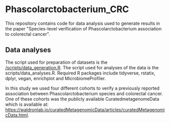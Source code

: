 # Phascolarctobacterium_CRC

This repository contains code for data analysis used to generate results in the paper "Species-level verification of Phascolarctobacterium association to colorectal cancer".

## Data analyses
The script used for preparation of datasets is the [/scripts/data_generation.R](https://github.com/Rounge-lab/Phascolarctobacterium_CRC/blob/main/scripts/data_analyses.R). The script used for analyses of the data is the scripts/data_analyses.R. Required R packages include tidyverse, rstatix, dplyr, vegan, enrichplot and MicrobiomeProfiler.

In this study we used four different cohorts to verify a previously reported association between Phascolarctobacterium species and colorectal cancer. One of these cohorts was the publicly available CuratedmetagenomeData which is available at: https://waldronlab.io/curatedMetagenomicData/articles/curatedMetagenomicData.html. 
